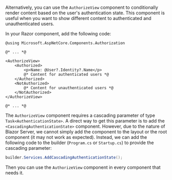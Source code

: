 Alternatively, you can use the `AuthorizeView` component to conditionally render content based on the user's authentication state. This component is useful when you want to show different content to authenticated and unauthenticated users.

In your Razor component, add the following code:

```cshtml
@using Microsoft.AspNetCore.Components.Authorization

@* ... *@

<AuthorizeView>
    <Authorized>
        <p>Name: @User?.Identity?.Name</p>
        @* Content for authenticated users *@
    </Authorized>
    <NotAuthorized>
        @* Content for unauthenticated users *@
    </NotAuthorized>
</AuthorizeView>

@* ... *@
```

The `AuthorizeView` component requires a cascading parameter of type `Task<AuthenticationState>`. A direct way to get this parameter is to add the `<CascadingAuthenticationState>` component. However, due to the nature of Blazor Server, we cannot simply add the component to the layout or the root component (it may not work as expected). Instead, we can add the following code to the builder (`Program.cs` or `Startup.cs`) to provide the cascading parameter:

```csharp
builder.Services.AddCascadingAuthenticationState();
```

Then you can use the `AuthorizeView` component in every component that needs it.
